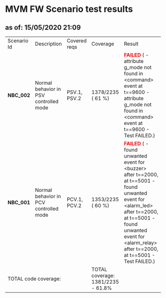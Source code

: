 <H1>MVM FW Scenario test results</H1>
<H2>as of: 15/05/2020 21:09</H2>
<Table>
<Tr><Td>Scenario Id</Td><Td>Description</Td><Td>Covered reqs</Td><Td>Coverage</Td><Td>Result</Td></Tr>
<Tr><Td><B> NBC_002</B></Td><Td>Normal behavior in PSV controlled mode</Td><Td>PSV.1, PSV.2</Td><Td>1378/2235 (   61 &percnt;)</Td><Td><B><Font color="red">FAILED</Font></B> ( - attribute g_mode not found in &lt;command&gt; event at t==9600 - attribute g_mode not found in &lt;command&gt; event at t==9600 - Test FAILED.)</Td></Tr>
<Tr><Td><B> NBC_001</B></Td><Td>Normal behavior in PCV controlled mode</Td><Td>PCV.1, PCV.2</Td><Td>1353/2235 (   60 &percnt;)</Td><Td><B><Font color="red">FAILED</Font></B> ( - found unwanted event for &lt;buzzer&gt; after t==2000, at t==5001 - found unwanted event for &lt;alarm_led&gt; after t==2000, at t==5001 - found unwanted event for &lt;alarm_relay&gt; after t==2000, at t==5001 - Test FAILED.)</Td></Tr>
<Tr><Td Colspan=3>TOTAL code coverage:</Td><Td>TOTAL coverage: 1381/2235 -  61.8%</Td><Td></Td></Tr>
</Table>
